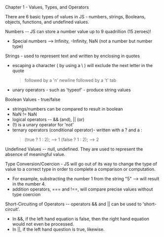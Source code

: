 
Chapter 1 - Values, Types, and Operators

There are 6 basic types of values in JS - numbers, strings, Booleans, objects, functions, and undefined values.

Numbers -- JS can store a number value up to 9 quadrillion (15 zeroes)!
  * Special numbers --> Infinity, -Infinity, NaN (not a number but number type)

Strings - used to represent text and written by enclosing in quotes
  * escaping a character ( by using a \ ) will exclude the next letter in the quote
    > followed by a 'n' newline
    > followed by a 't' tab
  * unary operators - such as 'typeof' - produce string values

Boolean Values - true/false
  * strings/numbers can be compared to result in boolean
  * NaN != NaN
  * logical operators -- && (and), || (or)
  * (!) is a unary operator for 'not'
  * ternary operators (conditional operator)- written with a ? and a :
    > (true ? 1 : 2); --> 1
    > (false ? 1 : 2); --> 2

Undefined Values -- null, undefined.  They are used to represent the absence of meaningful value.

Type Conversion/Coercion - JS will go out of its way to change the type of value to a correct type in order to complete a comparison or computation.
  * For example, substracting the number 1 from the string "5" --> will result in the number 4.
  * addition operators, === and !==, will compare precise values without type coercion

Short-Circuiting of Operators -- operators && and || can be used to 'short-circuit'.
  * In &&, if the left hand equation is false, then the right hand equation would not even be processed.
  * In ||, if the left hand question is true, likewise.



